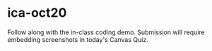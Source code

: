 # ica-oct20

Follow along with the in-class coding demo.
Submission will require embedding screenshots in today's Canvas Quiz.
